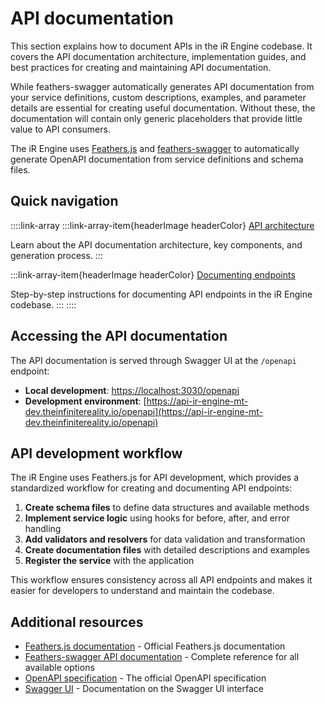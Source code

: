 # API documentation

This section explains how to document APIs in the iR Engine codebase. It covers the API documentation architecture, implementation guides, and best practices for creating and maintaining API documentation.

While feathers-swagger automatically generates API documentation from your service definitions, custom descriptions, examples, and parameter details are essential for creating useful documentation. Without these, the documentation will contain only generic placeholders that provide little value to API consumers.

The iR Engine uses [Feathers.js](https://feathersjs.com/) and [feathers-swagger](https://github.com/feathersjs-ecosystem/feathers-swagger) to automatically generate OpenAPI documentation from service definitions and schema files.

## Quick navigation

::::link-array
:::link-array-item{headerImage headerColor}
[API architecture](./01_api_architecture.md)&#x20;

Learn about the API documentation architecture, key components, and generation process.
:::

:::link-array-item{headerImage headerColor}
[Documenting endpoints](./02_documenting_endpoints.md)&#x20;

Step-by-step instructions for documenting API endpoints in the iR Engine codebase.
:::
::::

## Accessing the API documentation

The API documentation is served through Swagger UI at the `/openapi` endpoint:

- **Local development**: [https://localhost:3030/openapi](https://localhost:3030/openapi)
- **Development environment**: [https://api-ir-engine-mt-dev.theinfinitereality.io/openapi](https://api-ir-engine-mt-dev.theinfinitereality.io/openapi)

## API development workflow

The iR Engine uses Feathers.js for API development, which provides a standardized workflow for creating and documenting API endpoints:

1. **Create schema files** to define data structures and available methods
2. **Implement service logic** using hooks for before, after, and error handling
3. **Add validators and resolvers** for data validation and transformation
4. **Create documentation files** with detailed descriptions and examples
5. **Register the service** with the application

This workflow ensures consistency across all API endpoints and makes it easier for developers to understand and maintain the codebase.

## Additional resources

- [Feathers.js documentation](https://feathersjs.com/api/) - Official Feathers.js documentation
- [Feathers-swagger API documentation](https://feathersjs-ecosystem.github.io/feathers-swagger/#/api) - Complete reference for all available options
- [OpenAPI specification](https://swagger.io/specification/) - The official OpenAPI specification
- [Swagger UI](https://swagger.io/tools/swagger-ui/) - Documentation on the Swagger UI interface
